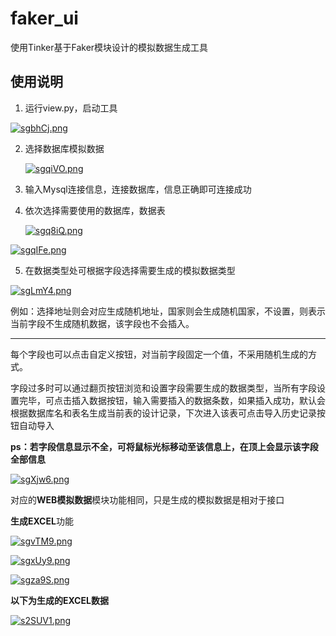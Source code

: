 # faker_ui

使用Tinker基于Faker模块设计的模拟数据生成工具

## 使用说明

1. 运行view.py，启动工具

[![sgbhCj.png](https://s3.ax1x.com/2021/01/19/sgbhCj.png)](https://imgchr.com/i/sgbhCj)

2. 选择数据库模拟数据

   [![sgqiVO.png](https://s3.ax1x.com/2021/01/19/sgqiVO.png)](https://imgchr.com/i/sgqiVO)

3. 输入Mysql连接信息，连接数据库，信息正确即可连接成功

4. 依次选择需要使用的数据库，数据表

   [![sgq8iQ.png](https://s3.ax1x.com/2021/01/19/sgq8iQ.png)](https://imgchr.com/i/sgq8iQ)

[![sgqIFe.png](https://s3.ax1x.com/2021/01/19/sgqIFe.png)](https://imgchr.com/i/sgqIFe)



5. 在数据类型处可根据字段选择需要生成的模拟数据类型

[![sgLmY4.png](https://s3.ax1x.com/2021/01/19/sgLmY4.png)](https://imgchr.com/i/sgLmY4)

​		例如：选择地址则会对应生成随机地址，国家则会生成随机国家，不设置，则表示当前字段不生成随机数据，该字段也不会插入。

---



每个字段也可以点击自定义按钮，对当前字段固定一个值，不采用随机生成的方式。

字段过多时可以通过翻页按钮浏览和设置字段需要生成的数据类型，当所有字段设置完毕，可点击插入数据按钮，输入需要插入的数据条数，如果插入成功，默认会根据数据库名和表名生成当前表的设计记录，下次进入该表可点击导入历史记录按钮自动导入

**ps：若字段信息显示不全，可将鼠标光标移动至该信息上，在顶上会显示该字段全部信息**

[![sgXjw6.png](https://s3.ax1x.com/2021/01/19/sgXjw6.png)](https://imgchr.com/i/sgXjw6)



对应的**WEB模拟数据**模块功能相同，只是生成的模拟数据是相对于接口

**生成EXCEL**功能

[![sgvTM9.png](https://s3.ax1x.com/2021/01/19/sgvTM9.png)](https://imgchr.com/i/sgvTM9)



[![sgxUy9.png](https://s3.ax1x.com/2021/01/19/sgxUy9.png)](https://imgchr.com/i/sgxUy9)



[![sgza9S.png](https://s3.ax1x.com/2021/01/19/sgza9S.png)](https://imgchr.com/i/sgza9S)



**以下为生成的EXCEL数据**

[![s2SUV1.png](https://s3.ax1x.com/2021/01/19/s2SUV1.png)](https://imgchr.com/i/s2SUV1)